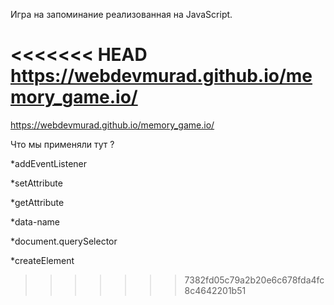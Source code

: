 Игра на запоминание реализованная на JavaScript. 

<<<<<<< HEAD
https://webdevmurad.github.io/memory_game.io/
=======
https://webdevmurad.github.io/memory_game.io/

Что мы применяли тут ?

*addEventListener

*setAttribute

*getAttribute

*data-name

*document.querySelector

*createElement
>>>>>>> 7382fd05c79a2b20e6c678fda4fc8c4642201b51
